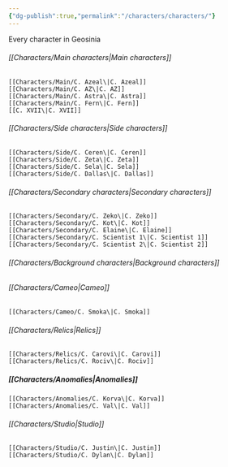 ```yaml
---
{"dg-publish":true,"permalink":"/characters/characters/"}
---
```


Every character in Geosinia

###### [[Characters/Main characters\|Main characters]]
	[[Characters/Main/C. Azeal\|C. Azeal]]
	[[Characters/Main/C. AZ\|C. AZ]]
	[[Characters/Main/C. Astra\|C. Astra]]
	[[Characters/Main/C. Fern\|C. Fern]]
	[[C. XVII\|C. XVII]]

###### [[Characters/Side characters\|Side characters]]
	[[Characters/Side/C. Ceren\|C. Ceren]]
	[[Characters/Side/C. Zeta\|C. Zeta]]
	[[Characters/Side/C. Sela\|C. Sela]]
	[[Characters/Side/C. Dallas\|C. Dallas]]
	

###### [[Characters/Secondary characters\|Secondary characters]]
	[[Characters/Secondary/C. Zeko\|C. Zeko]]
	[[Characters/Secondary/C. Kot\|C. Kot]]
	[[Characters/Secondary/C. Elaine\|C. Elaine]]
	[[Characters/Secondary/C. Scientist 1\|C. Scientist 1]]
	[[Characters/Secondary/C. Scientist 2\|C. Scientist 2]]

###### [[Characters/Background characters\|Background characters]]
	

###### [[Characters/Cameo\|Cameo]]
	[[Characters/Cameo/C. Smoka\|C. Smoka]]

###### [[Characters/Relics\|Relics]]
	[[Characters/Relics/C. Carovi\|C. Carovi]]
	[[Characters/Relics/C. Rociv\|C. Rociv]]

##### [[Characters/Anomalies\|Anomalies]]
	[[Characters/Anomalies/C. Korva\|C. Korva]]
	[[Characters/Anomalies/C. Val\|C. Val]]

###### [[Characters/Studio\|Studio]]
	[[Characters/Studio/C. Justin\|C. Justin]]
	[[Characters/Studio/C. Dylan\|C. Dylan]]
